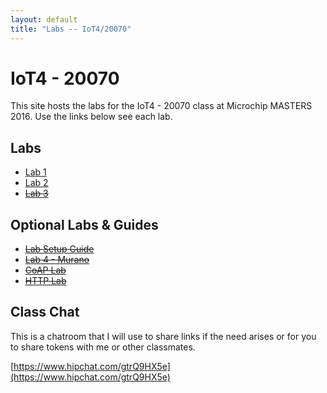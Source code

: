 ```yaml
---
layout: default
title: "Labs -- IoT4/20070"
---
```


# IoT4 - 20070

This site hosts the labs for the IoT4 - 20070 class at Microchip MASTERS 2016. Use the links below see each lab.

## Labs

* [Lab 1](./lab1)
* [Lab 2](./lab2)
* <s>[Lab 3](./lab3)</s>

## Optional Labs & Guides

* <s>[Lab Setup Guide](./setup)</s>
* <s>[Lab 4 - Murano](./lab4)</s>
* <s>[CoAP Lab](./coap)</s>
* <s>[HTTP Lab](./http)</s>


## Class Chat

This is a chatroom that I will use to share links if the need arises or for you to share tokens with me or other classmates.

[https://www.hipchat.com/gtrQ9HX5e](https://www.hipchat.com/gtrQ9HX5e)
